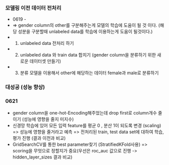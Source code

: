### 모델링 이전 데이터 전처리




 - 0619 - 
 - => gender column의 other를 구분해주는게 모델의 학습에 도움이 될 것 이다. (해당 성분을 구분할때 unlabeled data를 학습에 이용하는게 도움이 될것이다.)
 - 1. unlabeled data 전처리 하기
 - 2. unlabeled data 와 train data 합치기 (gender column을 분류하기 위한 새로운 데이터셋 만들기)
 - 3. 분류 모델을 이용해서 other에 해당하는 데이터 female과 male로 분류하기
### 대성공 (성능 향상)


### 0621
 - gender column을 one-hot-Encoding해주었는데 drop first로 column개수 줄이기 (성능에 영향을 줄지 미지수)
 - 신경망 학습에 있어 모든 입력 feature를 평균 0 , 분산 1이 되도록 변경 (scaling) => 성능에 영향을 줄거라고 예측
 => 전처리된 train, test data set에 대하여 학습, 평가 진행 (결과 이전과 비교)
 - GridSearchCV를 통한 best parameter찾기 (StratifiedKFold사용) => scoring을 무엇으로 정할지가 중요(우선은 roc_auc 값으로 진행 -> hidden_layer_sizes 결과 비교)

